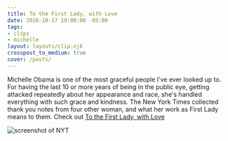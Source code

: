 ```yaml
---
title: To the First Lady, with Love
date: 2016-10-17 19:00:00 -05:00
tags:
- clips
- michelle
layout: layouts/clip.njk
crosspost_to_medium: true
cover: /posts/
---
```


Michelle Obama is one of the most graceful people I've ever looked up to. For having the last 10 or more years of being in the public eye, getting attacked repeatedly about her appearance and race, she's handled everything with such grace and kindness. The New York Times collected thank you notes from four other woman, and what her work as First Lady means to them. Check out [To the First Lady, with Love](https://www.nytimes.com/2016/10/17/t-magazine/michelle-obama-chimamanda-ngozi-adichie-gloria-steinem-letter.html?hp&action=click&pgtype=Homepage&clickSource=story-heading&module=photo-spot-region&region=top-news&WT.nav=top-news)

![screenshot of NYT]({{site.url}}/imgs/covers/michelle-nyt.png)